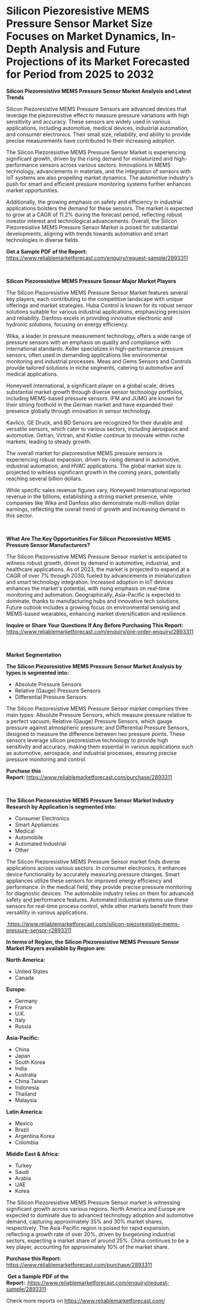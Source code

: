 <p><h1>Silicon Piezoresistive MEMS Pressure Sensor Market Size Focuses on Market Dynamics, In-Depth Analysis and Future Projections of its Market Forecasted for Period from 2025 to 2032</h1></p><p><strong>Silicon Piezoresistive MEMS Pressure Sensor Market Analysis and Latest Trends</strong></p>
<p><p>Silicon Piezoresistive MEMS Pressure Sensors are advanced devices that leverage the piezoresistive effect to measure pressure variations with high sensitivity and accuracy. These sensors are widely used in various applications, including automotive, medical devices, industrial automation, and consumer electronics. Their small size, reliability, and ability to provide precise measurements have contributed to their increasing adoption.</p><p>The Silicon Piezoresistive MEMS Pressure Sensor Market is experiencing significant growth, driven by the rising demand for miniaturized and high-performance sensors across various sectors. Innovations in MEMS technology, advancements in materials, and the integration of sensors with IoT systems are also propelling market dynamics. The automotive industry's push for smart and efficient pressure monitoring systems further enhances market opportunities.</p><p>Additionally, the growing emphasis on safety and efficiency in industrial applications bolsters the demand for these sensors. The market is expected to grow at a CAGR of 11.2% during the forecast period, reflecting robust investor interest and technological advancements. Overall, the Silicon Piezoresistive MEMS Pressure Sensor Market is poised for substantial developments, aligning with trends towards automation and smart technologies in diverse fields.</p></p>
<p><strong>Get a Sample PDF of the Report:&nbsp;</strong> <a href="https://www.reliablemarketforecast.com/enquiry/request-sample/2893311?utm_campaign=3310&utm_medium=2&utm_source=Github&utm_content=ia&utm_term=15032025&utm_id=silicon-piezoresistive-mems-pressure-sensor">https://www.reliablemarketforecast.com/enquiry/request-sample/2893311</a></p>
<p>&nbsp;</p>
<p><strong>Silicon Piezoresistive MEMS Pressure Sensor Major Market Players</strong></p>
<p><p>The Silicon Piezoresistive MEMS Pressure Sensor Market features several key players, each contributing to the competitive landscape with unique offerings and market strategies. Huba Control is known for its robust sensor solutions suitable for various industrial applications, emphasizing precision and reliability. Danfoss excels in providing innovative electronic and hydronic solutions, focusing on energy efficiency.</p><p>Wika, a leader in pressure measurement technology, offers a wide range of pressure sensors with an emphasis on quality and compliance with international standards. Keller specializes in high-performance pressure sensors, often used in demanding applications like environmental monitoring and industrial processes. Meas and Gems Sensors and Controls provide tailored solutions in niche segments, catering to automotive and medical applications.</p><p>Honeywell International, a significant player on a global scale, drives substantial market growth through diverse sensor technology portfolios, including MEMS-based pressure sensors. IFM and JUMO are known for their strong foothold in the German market and have expanded their presence globally through innovation in sensor technology.</p><p>Kavlico, GE Druck, and BD Sensors are recognized for their durable and versatile sensors, which cater to various sectors, including aerospace and automotive. Gefran, Virtran, and Kistler continue to innovate within niche markets, leading to steady growth.</p><p>The overall market for piezoresistive MEMS pressure sensors is experiencing robust expansion, driven by rising demand in automotive, industrial automation, and HVAC applications. The global market size is projected to witness significant growth in the coming years, potentially reaching several billion dollars. </p><p>While specific sales revenue figures vary, Honeywell International reported revenue in the billions, establishing a strong market presence, while companies like Wika and Danfoss also demonstrate multi-million dollar earnings, reflecting the overall trend of growth and increasing demand in this sector.</p></p>
<p>&nbsp;</p>
<p><strong>What Are The Key Opportunities For Silicon Piezoresistive MEMS Pressure Sensor Manufacturers?</strong></p>
<p><p>The Silicon Piezoresistive MEMS Pressure Sensor market is anticipated to witness robust growth, driven by demand in automotive, industrial, and healthcare applications. As of 2023, the market is projected to expand at a CAGR of over 7% through 2030, fueled by advancements in miniaturization and smart technology integration. Increased adoption in IoT devices enhances the market's potential, with rising emphasis on real-time monitoring and automation. Geographically, Asia-Pacific is expected to dominate, thanks to manufacturing hubs and innovative tech solutions. Future outlook includes a growing focus on environmental sensing and MEMS-based wearables, enhancing market diversification and resilience.</p></p>
<p><strong>Inquire or Share Your Questions If Any Before Purchasing This Report:</strong> <a href="https://www.reliablemarketforecast.com/enquiry/pre-order-enquiry/2893311?utm_campaign=3310&utm_medium=2&utm_source=Github&utm_content=ia&utm_term=15032025&utm_id=silicon-piezoresistive-mems-pressure-sensor">https://www.reliablemarketforecast.com/enquiry/pre-order-enquiry/2893311</a></p>
<p>&nbsp;</p>
<p><strong>Market Segmentation</strong></p>
<p><strong>The Silicon Piezoresistive MEMS Pressure Sensor Market Analysis by types is segmented into:</strong></p>
<p><ul><li>Absolute Pressure Sensors</li><li>Relative (Gauge) Pressure Sensors</li><li>Differential Pressure Sensors</li></ul></p>
<p><p>The Silicon Piezoresistive MEMS Pressure Sensor market comprises three main types: Absolute Pressure Sensors, which measure pressure relative to a perfect vacuum; Relative (Gauge) Pressure Sensors, which gauge pressure against atmospheric pressure; and Differential Pressure Sensors, designed to measure the difference between two pressure points. These sensors leverage silicon piezoresistive technology to provide high sensitivity and accuracy, making them essential in various applications such as automotive, aerospace, and industrial processes, ensuring precise pressure monitoring and control.</p></p>
<p><strong>Purchase this Report:&nbsp;</strong><a href="https://www.reliablemarketforecast.com/purchase/2893311?utm_campaign=3310&utm_medium=2&utm_source=Github&utm_content=ia&utm_term=15032025&utm_id=silicon-piezoresistive-mems-pressure-sensor">https://www.reliablemarketforecast.com/purchase/2893311</a></p>
<p>&nbsp;</p>
<p><strong>The Silicon Piezoresistive MEMS Pressure Sensor Market Industry Research by Application is segmented into:</strong></p>
<p><ul><li>Consumer Electronics</li><li>Smart Appliances</li><li>Medical</li><li>Automobile</li><li>Automated Industrial</li><li>Other</li></ul></p>
<p><p>The Silicon Piezoresistive MEMS Pressure Sensor market finds diverse applications across various sectors. In consumer electronics, it enhances device functionality by accurately measuring pressure changes. Smart appliances utilize these sensors for improved energy efficiency and performance. In the medical field, they provide precise pressure monitoring for diagnostic devices. The automobile industry relies on them for advanced safety and performance features. Automated industrial systems use these sensors for real-time process control, while other markets benefit from their versatility in various applications.</p></p>
<p><a href="https://www.reliablemarketforecast.com/silicon-piezoresistive-mems-pressure-sensor-r2893311?utm_campaign=3310&utm_medium=2&utm_source=Github&utm_content=ia&utm_term=15032025&utm_id=silicon-piezoresistive-mems-pressure-sensor">&nbsp;https://www.reliablemarketforecast.com/silicon-piezoresistive-mems-pressure-sensor-r2893311</a></p>
<p><strong>In terms of Region, the Silicon Piezoresistive MEMS Pressure Sensor Market Players available by Region are:</strong></p>
<p>
    <p> <strong> North America: </strong>
        <ul>
            <li>United States</li>
            <li>Canada</li>
        </ul>
        </p> 
    <p> <strong> Europe: </strong>
        <ul>
            <li>Germany</li>
            <li>France</li>
            <li>U.K.</li>
            <li>Italy</li>
            <li>Russia</li>
        </ul>
        </p> 
    <p> <strong> Asia-Pacific: </strong>
        <ul>
            <li>China</li>
            <li>Japan</li>
            <li>South Korea</li>
            <li>India</li>
            <li>Australia</li>
            <li>China Taiwan</li>
            <li>Indonesia</li>
            <li>Thailand</li>
            <li>Malaysia</li>
        </ul>
        </p> 
    <p> <strong> Latin America: </strong>
        <ul>
            <li>Mexico</li>
            <li>Brazil</li>
            <li>Argentina Korea</li>
            <li>Colombia</li>
        </ul>
        </p> 
    <p> <strong> Middle East & Africa: </strong>
        <ul>
            <li>Turkey</li>
            <li>Saudi</li>
            <li>Arabia</li>
            <li>UAE</li>
            <li>Korea</li>
        </ul>
    </p>
    </p>
<p><p>The Silicon Piezoresistive MEMS Pressure Sensor market is witnessing significant growth across various regions. North America and Europe are expected to dominate due to advanced technology adoption and automotive demand, capturing approximately 35% and 30% market shares, respectively. The Asia-Pacific region is poised for rapid expansion, reflecting a growth rate of over 20%, driven by burgeoning industrial sectors, expecting a market share of around 25%. China continues to be a key player, accounting for approximately 10% of the market share.</p></p>
<p><strong>Purchase this Report: </strong><a href="https://www.reliablemarketforecast.com/purchase/2893311?utm_campaign=3310&utm_medium=2&utm_source=Github&utm_content=ia&utm_term=15032025&utm_id=silicon-piezoresistive-mems-pressure-sensor">https://www.reliablemarketforecast.com/purchase/2893311</a></p>
<p>&nbsp;<strong>Get a Sample PDF of the Report:&nbsp;&nbsp;</strong><a href="https://www.reliablemarketforecast.com/enquiry/request-sample/2893311?utm_campaign=3310&utm_medium=2&utm_source=Github&utm_content=ia&utm_term=15032025&utm_id=silicon-piezoresistive-mems-pressure-sensor">https://www.reliablemarketforecast.com/enquiry/request-sample/2893311</a></p>
<p><strong></strong></p>
<p>Check more reports on <a href="https://www.reliablemarketforecast.com/?utm_campaign=3310&utm_medium=2&utm_source=Github&utm_content=ia&utm_term=15032025&utm_id=silicon-piezoresistive-mems-pressure-sensor">https://www.reliablemarketforecast.com/</a></p>
